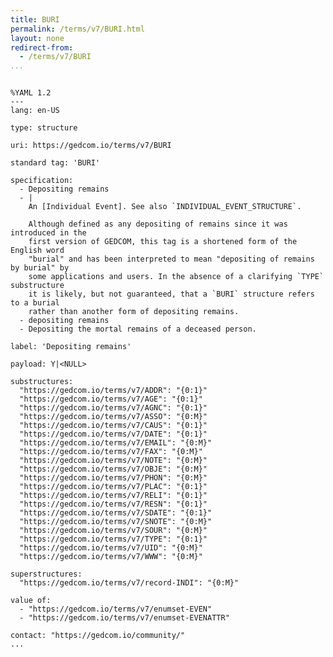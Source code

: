 ```yaml
---
title: BURI
permalink: /terms/v7/BURI.html
layout: none
redirect-from:
  - /terms/v7/BURI
...
```


```

%YAML 1.2
---
lang: en-US

type: structure

uri: https://gedcom.io/terms/v7/BURI

standard tag: 'BURI'

specification:
  - Depositing remains
  - |
    An [Individual Event]. See also `INDIVIDUAL_EVENT_STRUCTURE`.
    
    Although defined as any depositing of remains since it was introduced in the
    first version of GEDCOM, this tag is a shortened form of the English word
    "burial" and has been interpreted to mean "depositing of remains by burial" by
    some applications and users. In the absence of a clarifying `TYPE` substructure
    it is likely, but not guaranteed, that a `BURI` structure refers to a burial
    rather than another form of depositing remains.
  - depositing remains
  - Depositing the mortal remains of a deceased person.

label: 'Depositing remains'

payload: Y|<NULL>

substructures:
  "https://gedcom.io/terms/v7/ADDR": "{0:1}"
  "https://gedcom.io/terms/v7/AGE": "{0:1}"
  "https://gedcom.io/terms/v7/AGNC": "{0:1}"
  "https://gedcom.io/terms/v7/ASSO": "{0:M}"
  "https://gedcom.io/terms/v7/CAUS": "{0:1}"
  "https://gedcom.io/terms/v7/DATE": "{0:1}"
  "https://gedcom.io/terms/v7/EMAIL": "{0:M}"
  "https://gedcom.io/terms/v7/FAX": "{0:M}"
  "https://gedcom.io/terms/v7/NOTE": "{0:M}"
  "https://gedcom.io/terms/v7/OBJE": "{0:M}"
  "https://gedcom.io/terms/v7/PHON": "{0:M}"
  "https://gedcom.io/terms/v7/PLAC": "{0:1}"
  "https://gedcom.io/terms/v7/RELI": "{0:1}"
  "https://gedcom.io/terms/v7/RESN": "{0:1}"
  "https://gedcom.io/terms/v7/SDATE": "{0:1}"
  "https://gedcom.io/terms/v7/SNOTE": "{0:M}"
  "https://gedcom.io/terms/v7/SOUR": "{0:M}"
  "https://gedcom.io/terms/v7/TYPE": "{0:1}"
  "https://gedcom.io/terms/v7/UID": "{0:M}"
  "https://gedcom.io/terms/v7/WWW": "{0:M}"

superstructures:
  "https://gedcom.io/terms/v7/record-INDI": "{0:M}"

value of:
  - "https://gedcom.io/terms/v7/enumset-EVEN"
  - "https://gedcom.io/terms/v7/enumset-EVENATTR"

contact: "https://gedcom.io/community/"
...

```
